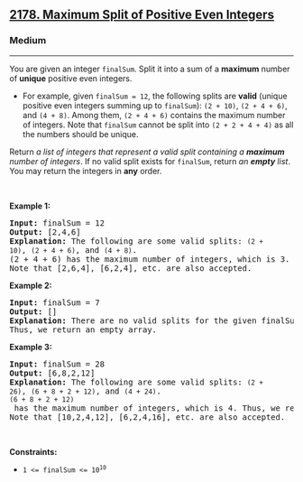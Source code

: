 <h2><a href="https://leetcode.com/problems/maximum-split-of-positive-even-integers/">2178. Maximum Split of Positive Even Integers</a></h2><h3>Medium</h3><hr><div style="user-select: auto;"><p style="user-select: auto;">You are given an integer <code style="user-select: auto;">finalSum</code>. Split it into a sum of a <strong style="user-select: auto;">maximum</strong> number of <strong style="user-select: auto;">unique</strong> positive even integers.</p>

<ul style="user-select: auto;">
	<li style="user-select: auto;">For example, given <code style="user-select: auto;">finalSum = 12</code>, the following splits are <strong style="user-select: auto;">valid</strong> (unique positive even integers summing up to <code style="user-select: auto;">finalSum</code>): <code style="user-select: auto;">(2 + 10)</code>, <code style="user-select: auto;">(2 + 4 + 6)</code>, and <code style="user-select: auto;">(4 + 8)</code>. Among them, <code style="user-select: auto;">(2 + 4 + 6)</code> contains the maximum number of integers. Note that <code style="user-select: auto;">finalSum</code> cannot be split into <code style="user-select: auto;">(2 + 2 + 4 + 4)</code> as all the numbers should be unique.</li>
</ul>

<p style="user-select: auto;">Return <em style="user-select: auto;">a list of integers that represent a valid split containing a <strong style="user-select: auto;">maximum</strong> number of integers</em>. If no valid split exists for <code style="user-select: auto;">finalSum</code>, return <em style="user-select: auto;">an <strong style="user-select: auto;">empty</strong> list</em>. You may return the integers in <strong style="user-select: auto;">any</strong> order.</p>

<p style="user-select: auto;">&nbsp;</p>
<p style="user-select: auto;"><strong style="user-select: auto;">Example 1:</strong></p>

<pre style="user-select: auto;"><strong style="user-select: auto;">Input:</strong> finalSum = 12
<strong style="user-select: auto;">Output:</strong> [2,4,6]
<strong style="user-select: auto;">Explanation:</strong> The following are some valid splits: <code style="user-select: auto;">(2 + 10)</code>, <code style="user-select: auto;">(2 + 4 + 6)</code>, and <code style="user-select: auto;">(4 + 8)</code>.
(2 + 4 + 6) has the maximum number of integers, which is 3. Thus, we return [2,4,6].
Note that [2,6,4], [6,2,4], etc. are also accepted.
</pre>

<p style="user-select: auto;"><strong style="user-select: auto;">Example 2:</strong></p>

<pre style="user-select: auto;"><strong style="user-select: auto;">Input:</strong> finalSum = 7
<strong style="user-select: auto;">Output:</strong> []
<strong style="user-select: auto;">Explanation:</strong> There are no valid splits for the given finalSum.
Thus, we return an empty array.
</pre>

<p style="user-select: auto;"><strong style="user-select: auto;">Example 3:</strong></p>

<pre style="user-select: auto;"><strong style="user-select: auto;">Input:</strong> finalSum = 28
<strong style="user-select: auto;">Output:</strong> [6,8,2,12]
<strong style="user-select: auto;">Explanation:</strong> The following are some valid splits: <code style="user-select: auto;">(2 + 26)</code>, <code style="user-select: auto;">(6 + 8 + 2 + 12)</code>, and <code style="user-select: auto;">(4 + 24)</code>. 
<code style="user-select: auto;">(6 + 8 + 2 + 12)</code> has the maximum number of integers, which is 4. Thus, we return [6,8,2,12].
Note that [10,2,4,12], [6,2,4,16], etc. are also accepted.
</pre>

<p style="user-select: auto;">&nbsp;</p>
<p style="user-select: auto;"><strong style="user-select: auto;">Constraints:</strong></p>

<ul style="user-select: auto;">
	<li style="user-select: auto;"><code style="user-select: auto;">1 &lt;= finalSum &lt;= 10<sup style="user-select: auto;">10</sup></code></li>
</ul>
</div>